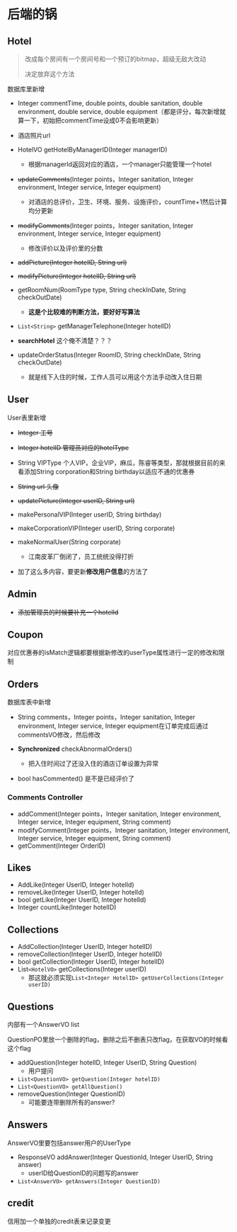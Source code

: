# 后端的锅

## Hotel

> 改成每个房间有一个房间号和一个预订的bitmap，超级无敌大改动
>
> 决定放弃这个方法

<!-- `Synchronized updateRoomBitmap()`对每个房间的bitmap新增一天 -->

数据库里新增

* Integer commentTime, double points, double sanitation, double environment, double service, double equipment（都是评分，每次新增就算一下，初始把commentTime设成0不会影响更新）
* 酒店照片url

* HotelVO getHotelByManagerID(Integer managerID)
  * 根据managerId返回对应的酒店，一个manager只能管理一个hotel
* ~~updateComments~~(Integer points，Integer sanitation, Integer environment, Integer service, Integer equipment)
  * 对酒店的总评价，卫生、环境、服务、设施评价，countTime+1然后计算均分更新
* ~~modifyComments~~(Integer points，Integer sanitation, Integer environment, Integer service, Integer equipment)
  * 修改评价以及评价里的分数
* ~~addPicture(Integer hotelID, String url)~~
* ~~modifyPicture(Integer hotelID, String url)~~
* getRoomNum(RoomType type, String checkInDate, String checkOutDate)
  * **这是个比较难的判断方法，要好好写算法**
  <!-- * bitmap方法对预定日期有限制，用一个比较长的String来存储checkIn情况，但是不能预订太久之后，还要**修改酒店预定方法**和**取消订单方法**，而且要把room数据库表里改成每个房间的 -->
  <!-- * 用一个线程**sleep方法**到第二天来检查异常订单，并且更新room的bitmap表，两个方法都要设置成**synchronize** -->
* `List<String>` getManagerTelephone(Integer hotelID)
* **searchHotel** 这个俺不清楚？？？
* updateOrderStatus(Integer RoomID, String checkInDate, String checkOutDate)
  * 就是线下入住的时候，工作人员可以用这个方法手动改入住日期

## User

User表里新增

* ~~Integer 工号~~
* ~~Integer hotelID 管理员对应的hotelType~~
* String VIPType 个人VIP，企业VIP，麻瓜，陈睿等类型，那就根据目前的来看添加String corporation和String birthday以适应不通的优惠券
* ~~String url 头像~~

* ~~updatePicture(Integer userID, String url)~~
* makePersonalVIP(Integer userID, String birthday)
* makeCorporationVIP(Integer userID, String corporate)
* makeNormalUser(String corporate)
  * 江南皮革厂倒闭了，员工统统没得打折
* 加了这么多内容，要更新**修改用户信息**的方法了

## Admin

* ~~添加管理员的时候要补充一个hotelId~~

## Coupon

对应优惠券的isMatch逻辑都要根据新修改的userType属性进行一定的修改和限制

## Orders

数据库表中新增

* String comments，Integer points，Integer sanitation, Integer environment, Integer service, Integer equipment在订单完成后通过commentsVO修改，然后修改

* **Synchronized** checkAbnormalOrders()
  * 把入住时间过了还没入住的酒店订单设置为异常
* bool hasCommented() 是不是已经评价了

### Comments Controller

* addComment(Integer points，Integer sanitation, Integer environment, Integer service, Integer equipment, String comment)
* modifyComment(Integer points，Integer sanitation, Integer environment, Integer service, Integer equipment, String comment)
* getComment(Integer OrderID)

## Likes

* AddLike(Integer UserID, Integer hotelId)
* removeLike(Integer UserID, Integer hotelId)
* bool getLike(Integer UserID, Integer hotelId)
* Integer countLike(Integer hotelID)

## Collections

* AddCollection(Integer UserID, Integer hotelID)
* removeCollection(Integer UserID, Integer hotelID)
* bool getCollection(Integer UserID, Integer hotelID)
* List`<HotelVO>` getCollections(Integer userID)
  * 那这就必须实现`List<Integer HotelID> getUserCollections(Integer userID)`

## Questions

内部有一个AnswerVO list

QuestionPO里放一个删除的flag，删除之后不删表只改flag，在获取VO的时候看这个flag

* addQuestion(Integer hotelID, Integer UserID, String Question)
  * 用户提问
* `List<QuestionVO> getQuestion(Integer hotelID)`
* `List<QuestionVO> getAllQuestion()`
* removeQuestion(Integer QuestionID)
  * 可能要连带删除所有的answer?

## Answers

AnswerVO里要包括answer用户的UserType

* ResponseVO addAnswer(Integer QuestionId, Integer UserID, String answer)
  * userID给QuestionID的问题写的answer
* `List<AnswerVO> getAnswers(Integer QuestionID)`

## credit

信用加一个单独的credit表来记录变更
